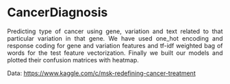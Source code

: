 # CancerDiagnosis

<p align="justify">
Predicting type of cancer using gene, variation and text related to that particular variation in that gene. We have used one_hot encoding and response coding for gene and 
variation features and tf-idf weighted bag of words for the test feature vectorization. Finally we built our models and plotted their confusion matrices with heatmap. 
</p>

Data: https://www.kaggle.com/c/msk-redefining-cancer-treatment

